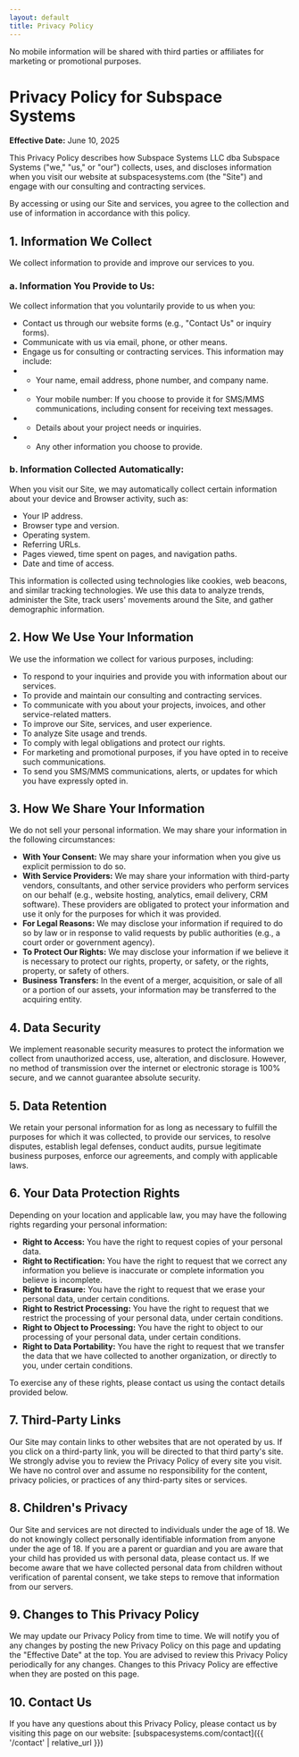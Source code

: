 ```yaml
---
layout: default
title: Privacy Policy
---
```


No mobile information will be shared with third parties or affiliates for marketing or promotional purposes.


# Privacy Policy for Subspace Systems

**Effective Date:** June 10, 2025

This Privacy Policy describes how Subspace Systems LLC dba Subspace Systems ("we," "us," or "our") collects, uses, and discloses information when you visit our website at subspacesystems.com (the "Site") and engage with our consulting and contracting services.

By accessing or using our Site and services, you agree to the collection and use of information in accordance with this policy.

## 1. Information We Collect

We collect information to provide and improve our services to you.

### a. Information You Provide to Us:

We collect information that you voluntarily provide to us when you:

* Contact us through our website forms (e.g., "Contact Us" or inquiry forms).
* Communicate with us via email, phone, or other means.
* Engage us for consulting or contracting services. This information may include:
* * Your name, email address, phone number, and company name.
* * Your mobile number: If you choose to provide it for SMS/MMS communications, including consent for receiving text messages.
* * Details about your project needs or inquiries.
* * Any other information you choose to provide.

### b. Information Collected Automatically:

When you visit our Site, we may automatically collect certain information about your device and Browser activity, such as:

* Your IP address.
* Browser type and version.
* Operating system.
* Referring URLs.
* Pages viewed, time spent on pages, and navigation paths.
* Date and time of access.

This information is collected using technologies like cookies, web beacons, and similar tracking technologies. We use this data to analyze trends, administer the Site, track users' movements around the Site, and gather demographic information.

## 2. How We Use Your Information

We use the information we collect for various purposes, including:

* To respond to your inquiries and provide you with information about our services.
* To provide and maintain our consulting and contracting services.
* To communicate with you about your projects, invoices, and other service-related matters.
* To improve our Site, services, and user experience.
* To analyze Site usage and trends.
* To comply with legal obligations and protect our rights.
* For marketing and promotional purposes, if you have opted in to receive such communications.
* To send you SMS/MMS communications, alerts, or updates for which you have expressly opted in.

## 3. How We Share Your Information

We do not sell your personal information. We may share your information in the following circumstances:

* **With Your Consent:** We may share your information when you give us explicit permission to do so.
* **With Service Providers:** We may share your information with third-party vendors, consultants, and other service providers who perform services on our behalf (e.g., website hosting, analytics, email delivery, CRM software). These providers are obligated to protect your information and use it only for the purposes for which it was provided.
* **For Legal Reasons:** We may disclose your information if required to do so by law or in response to valid requests by public authorities (e.g., a court order or government agency).
* **To Protect Our Rights:** We may disclose your information if we believe it is necessary to protect our rights, property, or safety, or the rights, property, or safety of others.
* **Business Transfers:** In the event of a merger, acquisition, or sale of all or a portion of our assets, your information may be transferred to the acquiring entity.

## 4. Data Security

We implement reasonable security measures to protect the information we collect from unauthorized access, use, alteration, and disclosure. However, no method of transmission over the internet or electronic storage is 100% secure, and we cannot guarantee absolute security.

## 5. Data Retention

We retain your personal information for as long as necessary to fulfill the purposes for which it was collected, to provide our services, to resolve disputes, establish legal defenses, conduct audits, pursue legitimate business purposes, enforce our agreements, and comply with applicable laws.

## 6. Your Data Protection Rights

Depending on your location and applicable law, you may have the following rights regarding your personal information:

* **Right to Access:** You have the right to request copies of your personal data.
* **Right to Rectification:** You have the right to request that we correct any information you believe is inaccurate or complete information you believe is incomplete.
* **Right to Erasure:** You have the right to request that we erase your personal data, under certain conditions.
* **Right to Restrict Processing:** You have the right to request that we restrict the processing of your personal data, under certain conditions.
* **Right to Object to Processing:** You have the right to object to our processing of your personal data, under certain conditions.
* **Right to Data Portability:** You have the right to request that we transfer the data that we have collected to another organization, or directly to you, under certain conditions.

To exercise any of these rights, please contact us using the contact details provided below.

## 7. Third-Party Links

Our Site may contain links to other websites that are not operated by us. If you click on a third-party link, you will be directed to that third party's site. We strongly advise you to review the Privacy Policy of every site you visit. We have no control over and assume no responsibility for the content, privacy policies, or practices of any third-party sites or services.

## 8. Children's Privacy

Our Site and services are not directed to individuals under the age of 18. We do not knowingly collect personally identifiable information from anyone under the age of 18. If you are a parent or guardian and you are aware that your child has provided us with personal data, please contact us. If we become aware that we have collected personal data from children without verification of parental consent, we take steps to remove that information from our servers.

## 9. Changes to This Privacy Policy

We may update our Privacy Policy from time to time. We will notify you of any changes by posting the new Privacy Policy on this page and updating the "Effective Date" at the top. You are advised to review this Privacy Policy periodically for any changes. Changes to this Privacy Policy are effective when they are posted on this page.

## 10. Contact Us

If you have any questions about this Privacy Policy, please contact us by visiting this page on our website: [subspacesystems.com/contact]({{ '/contact' | relative_url }})
